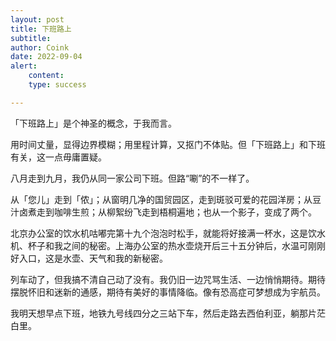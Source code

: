 ```yaml
---
layout: post
title: 下班路上
subtitle: 
author: Coink
date: 2022-09-04
alert: 
    content: 
    type: success

---
```


「下班路上」是个神圣的概念，于我而言。

用时间丈量，显得边界模糊；用里程计算，又抠门不体贴。但「下班路上」和下班有关，这一点毋庸置疑。

八月走到九月，我仍从同一家公司下班。但路“唰”的不一样了。

从「您儿」走到「侬」；从窗明几净的国贸园区，走到斑驳可爱的花园洋房；从豆汁卤煮走到咖啡生煎；从柳絮纷飞走到梧桐遍地；也从一个影子，变成了两个。

北京办公室的饮水机咕嘟完第十九个泡泡时松手，就能将好接满一杯水，这是饮水机、杯子和我之间的秘密。上海办公室的热水壶烧开后三十五分钟后，水温可刚刚好入口，这是水壶、天气和我的新秘密。

列车动了，但我搞不清自己动了没有。我仍旧一边咒骂生活、一边悄悄期待。期待摆脱怀旧和迷新的通感，期待有美好的事情降临。像有恐高症可梦想成为宇航员。

我明天想早点下班，地铁九号线四分之三站下车，然后走路去西伯利亚，躺那片茫白里。